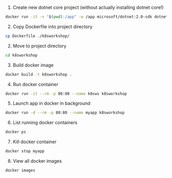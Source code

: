 1. Create new dotnet core project (without actually installing dotnet core!)
```bash
docker run -it -v "$(pwd):/app" -w /app microsoft/dotnet:2.0-sdk dotnet new empty -o k8sworkshop
```
2. Copy Dockerfile into project directory
```bash
cp Dockerfile ./k8sworkshop/
```
2. Move to project directory
```bash
cd k8sworkshop
```
3. Build docker image
```bash
docker build -t k8sworkshop .
```
4. Run docker container
```bash
docker run -it --rm -p 80:80 --name k8sws k8sworkshop
```
5. Launch app in docker in background
```bash
docker run -d --rm -p 80:80 --name myapp k8sworkshop
```
6. List running docker containers
```bash
docker ps
```
7. Kill docker container
```bash
docker stop myapp
```
8. View all docker images
```bash
docker images
```
